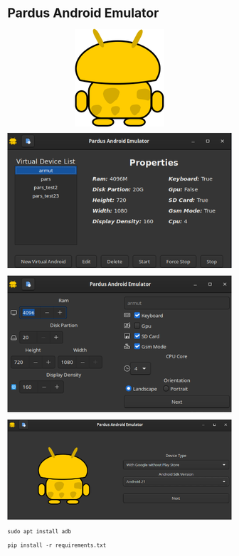 # Pardus Android Emulator

<img src="data/logo.svg" width="200" style="display: block; margin-left: auto; margin-right: auto;">

![main](data/img/main.png)

![main](data/img/edit.png)

![main](data/img/new_device.png)


`sudo apt install adb`

`pip install -r requirements.txt`